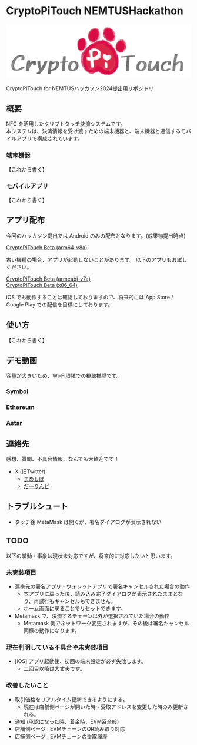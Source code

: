 # CryptoPiTouch NEMTUSHackathon

![wordlogo](images/wordlogo.png)

CryptoPiTouch for NEMTUSハッカソン2024提出用リポジトリ

## 概要

NFC を活用したクリプトタッチ決済システムです。  
本システムは、決済情報を受け渡すための端末機器と、端末機器と通信するモバイルアプリで構成されています。

### 端末機器

【これから書く】

### モバイルアプリ

【これから書く】

## アプリ配布

今回のハッカソン提出では Android のみの配布となります。(成果物提出時点)

[CryptoPiTouch Beta (arm64-v8a)](https://tgvrock.github.io/CryptoPiTouch_NEMTUSHackathon/apps/crypto-pi-touch-beta.apk)

古い機種の場合、アプリが起動しないことがあります。
以下のアプリもお試しください。

[CryptoPiTouch Beta (armeabi-v7a)](apps/crypto-pi-touch-beta-armeabi-v7a.apk)  
[CryptoPiTouch Beta (x86_64)](apps/crypto-pi-touch-beta-x86_64.apk)

iOS でも動作することは確認しておりますので、将来的には App Store / Google Play での配信を目標にしております。

## 使い方

【これから書く】

## デモ動画

容量が大きいため、Wi-Fi環境での視聴推奨です。

### [Symbol](demos/demo_symbol.mp4)

### [Ethereum](demos/demo_ethereum.mp4)

### [Astar](demos/demo_astar.mp4)

## 連絡先

感想、質問、不具合情報、なんでも大歓迎です！

- X (旧Twitter)
  - [まめしば](https://twitter.com/maromaro1989)
  - [だーりんピ](https://twitter.com/darling_pi_)

## トラブルシュート

- タッチ後 MetaMask は開くが、署名ダイアログが表示されない

## TODO

以下の挙動・事象は現状未対応ですが、将来的に対応したいと思います。

### 未実装項目

- 連携先の署名アプリ・ウォレットアプリで署名キャンセルされた場合の動作
  - 本アプリに戻った後、読み込み完了ダイアログが表示されたままとなり、再試行もキャンセルもできません。
  - ホーム画面に戻ることでリセットできます。
- Metamask で、決済するチェーン以外が選択されていた場合の動作
  - Metamask 側でネットワーク変更されますが、その後は署名キャンセル同様の動作になります。

### 現在判明している不具合や未実装項目

- [iOS] アプリ起動後、初回の端末設定が必ず失敗します。
  - 二回目以降は大丈夫です。

### 改善したいこと

- 取引価格をリアルタイム更新できるようにする。
  - 現在は店舗側ページが開いた時・受取アドレスを変更した時のみ更新される。
- 通知 (承認になった時、着金時、EVM系全般)
- 店舗側ページ : EVMチェーンのQR読み取り対応
- 店舗側ページ : EVMチェーンの受取履歴
